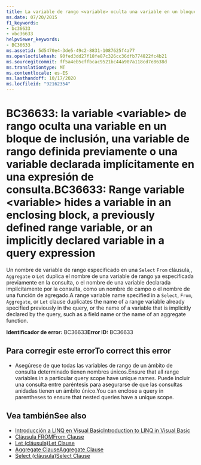 ```yaml
---
title: La variable de rango <variable> oculta una variable en un bloque de inclusión, una variable de rango definida anteriormente o una variable declarada de forma implícita en una expresión de consulta
ms.date: 07/20/2015
f1_keywords:
- bc36633
- vbc36633
helpviewer_keywords:
- BC36633
ms.assetid: 5d5470e4-3de5-49c2-8831-1087625f4a77
ms.openlocfilehash: 90fed3dd27f18fe87c326cc36dfb774822fc4b21
ms.sourcegitcommit: ff5a4eb5cffbcac9521bc44a907a118cd7e8638d
ms.translationtype: MT
ms.contentlocale: es-ES
ms.lasthandoff: 10/17/2020
ms.locfileid: "92162354"
---
```

# <a name="bc36633-range-variable-variable-hides-a-variable-in-an-enclosing-block-a-previously-defined-range-variable-or-an-implicitly-declared-variable-in-a-query-expression"></a><span data-ttu-id="a899f-102">BC36633: la variable \<variable> de rango oculta una variable en un bloque de inclusión, una variable de rango definida previamente o una variable declarada implícitamente en una expresión de consulta.</span><span class="sxs-lookup"><span data-stu-id="a899f-102">BC36633: Range variable \<variable> hides a variable in an enclosing block, a previously defined range variable, or an implicitly declared variable in a query expression</span></span>

<span data-ttu-id="a899f-103">Un nombre de variable de rango especificado en una `Select` `From` cláusula,, `Aggregate` o `Let` duplica el nombre de una variable de rango ya especificada previamente en la consulta, o el nombre de una variable declarada implícitamente por la consulta, como un nombre de campo o el nombre de una función de agregado.</span><span class="sxs-lookup"><span data-stu-id="a899f-103">A range variable name specified in a `Select`, `From`, `Aggregate`, or `Let` clause duplicates the name of a range variable already specified previously in the query, or the name of a variable that is implicitly declared by the query, such as a field name or the name of an aggregate function.</span></span>

 <span data-ttu-id="a899f-104">**Identificador de error:** BC36633</span><span class="sxs-lookup"><span data-stu-id="a899f-104">**Error ID:** BC36633</span></span>

## <a name="to-correct-this-error"></a><span data-ttu-id="a899f-105">Para corregir este error</span><span class="sxs-lookup"><span data-stu-id="a899f-105">To correct this error</span></span>

- <span data-ttu-id="a899f-106">Asegúrese de que todas las variables de rango de un ámbito de consulta determinado tienen nombres únicos.</span><span class="sxs-lookup"><span data-stu-id="a899f-106">Ensure that all range variables in a particular query scope have unique names.</span></span> <span data-ttu-id="a899f-107">Puede incluir una consulta entre paréntesis para asegurarse de que las consultas anidadas tienen un ámbito único.</span><span class="sxs-lookup"><span data-stu-id="a899f-107">You can enclose a query in parentheses to ensure that nested queries have a unique scope.</span></span>

## <a name="see-also"></a><span data-ttu-id="a899f-108">Vea también</span><span class="sxs-lookup"><span data-stu-id="a899f-108">See also</span></span>

- [<span data-ttu-id="a899f-109">Introducción a LINQ en Visual Basic</span><span class="sxs-lookup"><span data-stu-id="a899f-109">Introduction to LINQ in Visual Basic</span></span>](../../programming-guide/language-features/linq/introduction-to-linq.md)
- [<span data-ttu-id="a899f-110">Cláusula FROM</span><span class="sxs-lookup"><span data-stu-id="a899f-110">From Clause</span></span>](../queries/from-clause.md)
- [<span data-ttu-id="a899f-111">Let (cláusula)</span><span class="sxs-lookup"><span data-stu-id="a899f-111">Let Clause</span></span>](../queries/let-clause.md)
- [<span data-ttu-id="a899f-112">Aggregate Clause</span><span class="sxs-lookup"><span data-stu-id="a899f-112">Aggregate Clause</span></span>](../queries/aggregate-clause.md)
- [<span data-ttu-id="a899f-113">Select (cláusula)</span><span class="sxs-lookup"><span data-stu-id="a899f-113">Select Clause</span></span>](../queries/select-clause.md)
